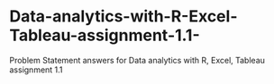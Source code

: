 # Data-analytics-with-R-Excel-Tableau-assignment-1.1-
Problem Statement answers for Data analytics with R, Excel, Tableau assignment 1.1 
